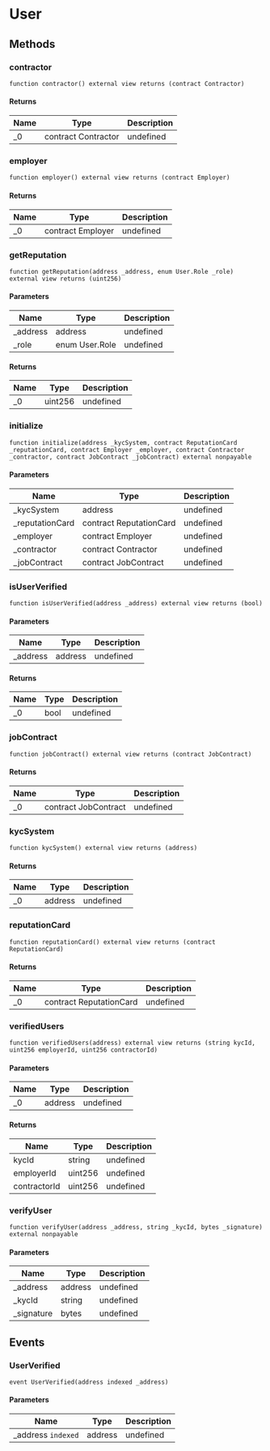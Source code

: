 # User









## Methods

### contractor

```solidity
function contractor() external view returns (contract Contractor)
```






#### Returns

| Name | Type | Description |
|---|---|---|
| _0 | contract Contractor | undefined |

### employer

```solidity
function employer() external view returns (contract Employer)
```






#### Returns

| Name | Type | Description |
|---|---|---|
| _0 | contract Employer | undefined |

### getReputation

```solidity
function getReputation(address _address, enum User.Role _role) external view returns (uint256)
```





#### Parameters

| Name | Type | Description |
|---|---|---|
| _address | address | undefined |
| _role | enum User.Role | undefined |

#### Returns

| Name | Type | Description |
|---|---|---|
| _0 | uint256 | undefined |

### initialize

```solidity
function initialize(address _kycSystem, contract ReputationCard _reputationCard, contract Employer _employer, contract Contractor _contractor, contract JobContract _jobContract) external nonpayable
```





#### Parameters

| Name | Type | Description |
|---|---|---|
| _kycSystem | address | undefined |
| _reputationCard | contract ReputationCard | undefined |
| _employer | contract Employer | undefined |
| _contractor | contract Contractor | undefined |
| _jobContract | contract JobContract | undefined |

### isUserVerified

```solidity
function isUserVerified(address _address) external view returns (bool)
```





#### Parameters

| Name | Type | Description |
|---|---|---|
| _address | address | undefined |

#### Returns

| Name | Type | Description |
|---|---|---|
| _0 | bool | undefined |

### jobContract

```solidity
function jobContract() external view returns (contract JobContract)
```






#### Returns

| Name | Type | Description |
|---|---|---|
| _0 | contract JobContract | undefined |

### kycSystem

```solidity
function kycSystem() external view returns (address)
```






#### Returns

| Name | Type | Description |
|---|---|---|
| _0 | address | undefined |

### reputationCard

```solidity
function reputationCard() external view returns (contract ReputationCard)
```






#### Returns

| Name | Type | Description |
|---|---|---|
| _0 | contract ReputationCard | undefined |

### verifiedUsers

```solidity
function verifiedUsers(address) external view returns (string kycId, uint256 employerId, uint256 contractorId)
```





#### Parameters

| Name | Type | Description |
|---|---|---|
| _0 | address | undefined |

#### Returns

| Name | Type | Description |
|---|---|---|
| kycId | string | undefined |
| employerId | uint256 | undefined |
| contractorId | uint256 | undefined |

### verifyUser

```solidity
function verifyUser(address _address, string _kycId, bytes _signature) external nonpayable
```





#### Parameters

| Name | Type | Description |
|---|---|---|
| _address | address | undefined |
| _kycId | string | undefined |
| _signature | bytes | undefined |



## Events

### UserVerified

```solidity
event UserVerified(address indexed _address)
```





#### Parameters

| Name | Type | Description |
|---|---|---|
| _address `indexed` | address | undefined |



